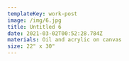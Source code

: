 ```yaml
---
templateKey: work-post
image: /img/6.jpg
title: Untitled 6
date: 2021-03-02T00:52:28.784Z
materials: Oil and acrylic on canvas
size: 22" x 30"
---
```

